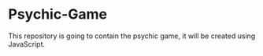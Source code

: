 # Psychic-Game
This repository is going to contain the psychic game, it will be created using JavaScript.

